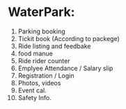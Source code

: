 # WaterPark:
1. Parking booking
2. Tickit book (According to packege)
3. Ride listing and feedbake
4. food manue
5. Ride rider counter
6. Emplyee Attendance / Salary slip
7. Registration / Login
8. Photos, videos
9. Event cal.
10. Safety Info.
